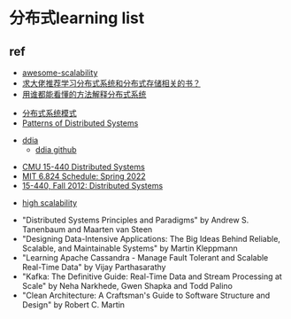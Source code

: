 # 分布式learning list

## ref

+ [awesome-scalability](https://github.com/binhnguyennus/awesome-scalability)
+ [求大佬推荐学习分布式系统和分布式存储相关的书？](https://www.zhihu.com/question/439289634/answer/2673812365)
+ [用谁都能看懂的方法解释分布式系统](https://zhuanlan.zhihu.com/c_158208519)


<!-- pattern -->
+ [分布式系统模式](https://github.com/dreamhead/patterns-of-distributed-systems)
+ [Patterns of Distributed Systems](https://martinfowler.com/articles/patterns-of-distributed-systems/)

<!-- ddia -->
+ [ddia](http://ddia.vonng.com/#/)
    + [ddia github](https://github.com/Vonng/ddia/blob/master/ch9.md#cap%E5%AE%9A%E7%90%86)
    
<!-- 课程 -->
+ [CMU 15-440 Distributed Systems](https://www.composablesystems.org/15-440/fa2022/schedule/)
+ [MIT 6.824 Schedule: Spring 2022](http://nil.csail.mit.edu/6.824/2022/schedule.html)
+ [15-440, Fall 2012: Distributed Systems](http://www.cs.cmu.edu/~dga/15-440/F12/)

<!-- community -->
+ [high scalability](http://highscalability.com/)


<!-- books -->
+ "Distributed Systems Principles and Paradigms" by Andrew S. Tanenbaum and Maarten van Steen
+ "Designing Data-Intensive Applications: The Big Ideas Behind Reliable, Scalable, and Maintainable Systems" by Martin Kleppmann
+ "Learning Apache Cassandra - Manage Fault Tolerant and Scalable Real-Time Data" by Vijay Parthasarathy
+ "Kafka: The Definitive Guide: Real-Time Data and Stream Processing at Scale" by Neha Narkhede, Gwen Shapka and Todd Palino
+ "Clean Architecture: A Craftsman's Guide to Software Structure and Design" by Robert C. Martin